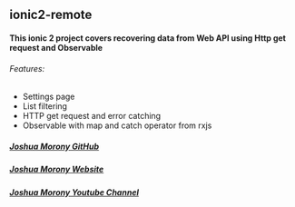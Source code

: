 ## ionic2-remote
#### This ionic 2 project covers recovering data from Web API using Http get request and Observable
###### Features:
- Settings page
- List filtering
- HTTP get request and error catching
- Observable with map and catch operator from rxjs

##### [Joshua Morony GitHub](https://github.com/joshuamorony)
##### [Joshua Morony Website](https://github.com/joshuamorony)
##### [Joshua Morony Youtube Channel](https://www.youtube.com/channel/UCbVZdLngJH6KOJvpAOO3qTw)


